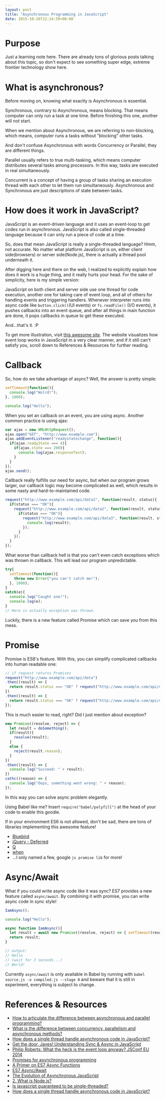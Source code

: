 ```yaml
---
layout: post
title: "Asynchronous Programming in JavaScript"
date: 2015-10-26T22:24:59+08:00
---
```


# Purpose
Just a learning note here. There are already tons of glorious posts talking about this topic, so don't expect to see something super edge, extreme frontier technology show here.

# What is asynchronous?
Before moving on, knowing what exactly is Asynchronous is essential.

Synchronous, contrary to Asynchronous, means blocking. That means computer can only run a task at one time. Before finishing this one, another will not start.

When we mention about Asynchronous, we are referring to non-blocking, which means, computer runs a tasks without "blocking" other tasks.

And don't confuse Asynchronous with words Concurrency or Parallel, they are different things.

Parallel usually refers to true multi-tasking, which means computer distributes several tasks among processors. In this way, tasks are executed in real simultaneously.

Concurrent is a concept of having a group of tasks sharing an execution thread with each other to let them run simultaneously. Asynchronous and Synchronous are just descriptions of state between tasks.

# How does it work in JavaScript?
JavaScript is an event-driven language and it uses an event-loop to get codes run in asynchronous. JavaScript is also called single-threaded language because it can only run a piece of code at a time.

So, does that mean JavaScript is really a single-threaded language? Hmm, not accurate. No matter what platform JavaScript is on, either client side(browsers) or server side(Node.js), there is actually a thread pool underneath it.

After digging here and there on the web, I realized to explicitly explain how does it work is a huge thing, and it really hurts your head. For the sake of simplicity, here is my simple version:

JavaScript on both client and server side use one thread for code execution, another one for taking care of event loop, and all of others for handling events and triggering handlers. Whenever interpreter runs into async code like `button.click()`(UI events) or `fs.readFile()` (I/O events), it pushes callbacks into an event queue, and after all things in main function are done, it pops callbacks in queue to get these executed.

And...that's it. :P

To get more illustration, visit [this awesome site](http://latentflip.com/loupe/). The website visualizes how event loop works in JavaScript in a very clear manner, and if it still can't satisfy you, scroll down to References & Resources for further reading.

# Callback
So, how do we take advantage of async? Well, the answer is pretty simple:

```js
setTimeout(function(){
  console.log("Wolrd!");
}, 1000);

console.log("Hello");
```

When you set an callback on an event, you are using async. Another common practice is using ajax:

```js
var ajax = new XMLHttpRequest();
ajax.open("GET", "http://www.example.com");
ajax.addEventListener("readystatechange", function(){
  if(ajax.readyState === 4){
    if(ajax.state === 200){
      console.log(ajax.responseText);
    }
  }
});
ajax.send();
```

Callback really fulfills our need for async, but when our program grows larger, our callback logic may become complicated as well, which results in some nasty and hard-to-maintained code.

```js
request("http://www.example.com/api/data1", function(result, status){
  if(status === "OK"){
    request("http://www.example.com/api/data2", function(result, status){
      if(status === "OK"){
        request("http://www.example.com/api/data3", function(result, status){
          console.log(result);
        });
      }
    });
  }
});
```

What worse than callback hell is that you can't even catch exceptions which was thrown in callback. This will lead our program unpredictable.

```js
try{
  setTimeout(function(){
    throw new Error("you can't catch me!");
  }, 1000);
}
catch(e){
  console.log("Caught one!");
  console.log(e);
}
// Here is actually exception was thrown.
```

Luckily, there is a new feature called Promise which can save you from this mess.

# Promise
Promise is ES6's feature. With this, you can simplify complicated callbacks into human readable one:

```js
// if request returns Promises
request("http://www.example.com/api/data")
.then((result) => {
  return result.status === "OK" ? request("http://www.example.com/api/data2") : throw new Error("Something went wrong while requesting data 2");
})
.then((result) => {
  return result.status === "OK" ? request("http://www.example.com/api/data3") : throw new Error("Something went wrong while requesting data 3");
});
```

This is much easier to read, right? Did I just mention about exception?

```js
new Promise((resolve, reject) => {
  let result = doSomething();
  if(result){
    resolve(result);
  }
  else {
    reject(result.reason);
  }
})
.then((result) => {
  console.log("Succeed: " + result);
})
cathc((reason) => {
  console.log("Oops, something went wrong: " + reason);
});
```

In this way you can solve async problem elegantly.

Using Babel like me? Insert `require("babel/polyfill")` at the head of your code to enable this goodie.

If in your environment ES6 is not allowed, don't be sad, there are tons of libraries implementing this awesome feature!

* [Bluebird](http://bluebirdjs.com/docs/getting-started.html)
* [jQuery - Deferred](https://api.jquery.com/category/deferred-object/)
* [Q](http://documentup.com/kriskowal/q/)
* [when](https://github.com/cujojs/when/blob/master/docs/api.md)
* ...I only named a few, google `js promise lib` for more!

# Async/Await
What if you could write async code like it was sync? ES7 provides a new feature called `async/await`. By combining it with promise, you can write async code in sync style!

```js
IamAsync();

console.log("Hello");

async function IamAsync(){
  let result = await new Promise((resolve, reject) => { setTimeout(resolve, 3000, "World!"); });
  return result;
}

// output:
// Hello
// (wait for 3 seconds...)
// World!
```

Currently `async/await` is only available in Babel by running with `babel source.js -o compiled.js --stage 0` and beware that it is still in experiment, everything is subject to change.


# References & Resources
* [How to articulate the difference between asynchronous and parallel programming?](http://stackoverflow.com/questions/6133574/how-to-articulate-the-difference-between-asynchronous-and-parallel-programming)
* [What is the difference between concurrency, parallelism and asynchronous methods?](http://stackoverflow.com/questions/4844637/what-is-the-difference-between-concurrency-parallelism-and-asynchronous-methods)
* [How does a single thread handle asynchronous code in JavaScript?](https://www.quora.com/How-does-a-single-thread-handle-asynchronous-code-in-JavaScript)
* [Get the door, Javes! Understanding Sync & Async in JavaScript](https://www.discovermeteor.com/blog/understanding-sync-async-javascript-node/)
* [Philip Roberts: What the heck is the event loop anyway? JSConf EU 2014](https://www.youtube.com/watch?v=8aGhZQkoFbQ)
* [Promises for asynchronous programming](http://exploringjs.com/es6/ch_promises.html)
* [A Primer on ES7 Async Functions](https://code.tutsplus.com/tutorials/a-primer-on-es7-async-functions--cms-22367)
* [ES7 Async/Await](http://rossboucher.com/await/#/)
* [The Evolution of Asynchronous JavaScript](https://blog.risingstack.com/asynchronous-javascript/)
* [2. What is Node.js?](http://book.mixu.net/node/ch2.html)
* [Is javascript guaranteed to be single-threaded?](http://stackoverflow.com/questions/2734025/is-javascript-guaranteed-to-be-single-threaded)
* [How does a single thread handle asynchronous code in JavaScript?](https://www.quora.com/How-does-a-single-thread-handle-asynchronous-code-in-JavaScript)
